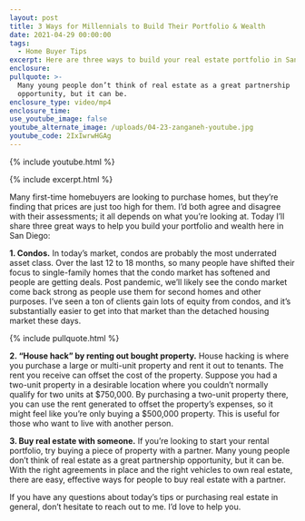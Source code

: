 ```yaml
---
layout: post
title: 3 Ways for Millennials to Build Their Portfolio & Wealth
date: 2021-04-29 00:00:00
tags:
  - Home Buyer Tips
excerpt: Here are three ways to build your real estate portfolio in San Diego.
enclosure:
pullquote: >-
  Many young people don’t think of real estate as a great partnership
  opportunity, but it can be.
enclosure_type: video/mp4
enclosure_time:
use_youtube_image: false
youtube_alternate_image: /uploads/04-23-zanganeh-youtube.jpg
youtube_code: 2IxIwrwHGAg
---
```

{% include youtube.html %}

{% include excerpt.html %}

Many first-time homebuyers are looking to purchase homes, but they’re finding that prices are just too high for them. I’d both agree and disagree with their assessments; it all depends on what you’re looking at. Today I’ll share three great ways to help you build your portfolio and wealth here in San Diego:

**1\. Condos.** In today’s market, condos are probably the most underrated asset class. Over the last 12 to 18 months, so many people have shifted their focus to single-family homes that the condo market has softened and people are getting deals. Post pandemic, we’ll likely see the condo market come back strong as people use them for second homes and other purposes. I’ve seen a ton of clients gain lots of equity from condos, and it’s substantially easier to get into that market than the detached housing market these days.

{% include pullquote.html %}

**2\. “House hack” by renting out bought property.** House hacking is where you purchase a large or multi-unit property and rent it out to tenants. The rent you receive can offset the cost of the property. Suppose you had a two-unit property in a desirable location where you couldn’t normally qualify for two units at $750,000. By purchasing a two-unit property there, you can use the rent generated to offset the property’s expenses, so it might feel like you’re only buying a $500,000 property. This is useful for those who want to live with another person.

**3\. Buy real estate with someone.** If you’re looking to start your rental portfolio, try buying a piece of property with a partner. Many young people don’t think of real estate as a great partnership opportunity, but it can be. With the right agreements in place and the right vehicles to own real estate, there are easy, effective ways for people to buy real estate with a partner.

If you have any questions about today’s tips or purchasing real estate in general, don’t hesitate to reach out to me. I’d love to help you.
